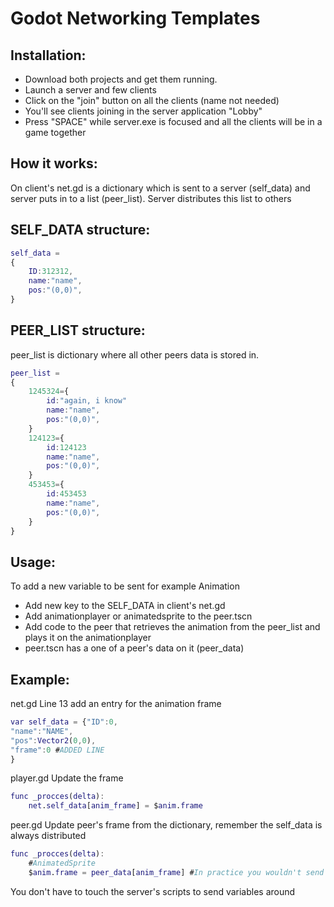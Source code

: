 # Godot Networking Templates

## Installation:
* Download both projects and get them running.
* Launch a server and few clients
* Click on the "join" button on all the clients (name not needed)
* You'll see clients joining in the server application "Lobby"
* Press "SPACE" while server.exe is focused and all the clients will be in a game together



## How it works: 
On client's net.gd is a dictionary which is sent to a server (self_data) and server puts in to a list (peer_list).
Server distributes this list to others

## SELF_DATA structure:
```gd
self_data = 
{
    ID:312312,
    name:"name",
    pos:"(0,0)",
}
```

## PEER_LIST structure:

peer_list is dictionary where all other peers data is stored in.

```gd
peer_list = 
{
    1245324={
        id:"again, i know"
        name:"name",
        pos:"(0,0)",
    }
    124123={
        id:124123
        name:"name",
        pos:"(0,0)",
    }
    453453={
        id:453453
        name:"name",
        pos:"(0,0)",
    }
}
```

## Usage: 
To add a new variable to be sent for example Animation

* Add new key to the SELF_DATA in client's net.gd
* Add animationplayer or animatedsprite to the peer.tscn
* Add code to the peer that retrieves the animation from the peer_list and plays it on the animationplayer
* peer.tscn has a one of a peer's data on it (peer_data)

## Example:
net.gd
Line 13 add an entry for the animation frame
```gd
var self_data = {"ID":0,
"name":"NAME",
"pos":Vector2(0,0),
"frame":0 #ADDED LINE
} 
```

player.gd
Update the frame
```gd
func _procces(delta):
    net.self_data[anim_frame] = $anim.frame
```

peer.gd
Update peer's frame from the dictionary, remember the self_data is always distributed
```gd
func _procces(delta):
    #AnimatedSprite
    $anim.frame = peer_data[anim_frame] #In practice you wouldn't send animation frames through net though
```

You don't have to touch the server's scripts to send variables around
